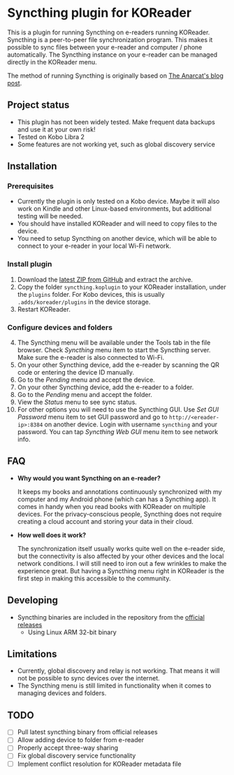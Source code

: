 # Syncthing plugin for KOReader

This is a plugin for running Syncthing on e-readers running KOReader. Syncthing
is a peer-to-peer file synchronization program. This makes it possible to sync
files between your e-reader and computer / phone automatically. The Syncthing
instance on your e-reader can be managed directly in the KOReader menu.

The method of running Syncthing is originally based on [The Anarcat's blog post](https://anarc.at/hardware/tablet/kobo-clara-hd/#install-syncthing).

## Project status

- This plugin has not been widely tested. Make frequent data backups and use it
  at your own risk!
- Tested on Kobo Libra 2
- Some features are not working yet, such as global discovery service

## Installation

### Prerequisites

- Currently the plugin is only tested on a Kobo device. Maybe it will also work
  on Kindle and other Linux-based environments, but additional testing will be
  needed.
- You should have installed KOReader and will need to copy files to the device.
- You need to setup Syncthing on another device, which will be able to connect
  to your e-reader in your local Wi-Fi network.

### Install plugin

1.  Download the [latest ZIP from GitHub](https://github.com/jasonchoimtt/koreader-syncthing/archive/refs/heads/main.zip)
    and extract the archive.
2.  Copy the folder `syncthing.koplugin` to your KOReader installation, under
    the `plugins` folder. For Kobo devices, this is usually
    `.adds/koreader/plugins` in the device storage.
3.  Restart KOReader.

### Configure devices and folders

4.  The Syncthing menu will be available under the Tools tab in the file
    browser. Check *Syncthing* menu item to start the Syncthing server. Make
    sure the e-reader is also connected to Wi-Fi.
5.  On your other Syncthing device, add the e-reader by scanning the QR code or
    entering the device ID manually.
6.  Go to the *Pending* menu and accept the device.
7.  On your other Syncthing device, add the e-reader to a folder.
8.  Go to the *Pending* menu and accept the folder.
9.  View the *Status* menu to see sync status.
10. For other options you will need to use the Syncthing GUI. Use *Set GUI
    Password* menu item to set GUI password and go to `http://<ereader-ip>:8384`
    on another device. Login with username `syncthing` and your password. You
    can tap *Syncthing Web GUI* menu item to see network info.

## FAQ

- **Why would you want Syncthing on an e-reader?**

  It keeps my books and annotations continuously synchronized with my computer
  and my Android phone (which can has a Syncthing app). It comes in handy when
  you read books with KOReader on multiple devices. For the privacy-conscious
  people, Syncthing does not require creating a cloud account and storing your
  data in their cloud.

- **How well does it work?**

  The synchronization itself usually works quite well on the e-reader side, but
  the connectivity is also affected by your other devices and the local network
  conditions. I will still need to iron out a few wrinkles to make the
  experience great. But having a Syncthing menu right in KOReader is the first
  step in making this accessible to the community.

## Developing

- Syncthing binaries are included in the repository from the [official
  releases](https://syncthing.net/downloads/)
  - Using Linux ARM 32-bit binary

## Limitations

- Currently, global discovery and relay is not working. That means it will not
  be possible to sync devices over the internet.
- The Syncthing menu is still limited in functionality when it comes to managing
  devices and folders.

## TODO

- [ ] Pull latest syncthing binary from official releases
- [ ] Allow adding device to folder from e-reader
- [ ] Properly accept three-way sharing
- [ ] Fix global discovery service functionality
- [ ] Implement conflict resolution for KOReader metadata file

